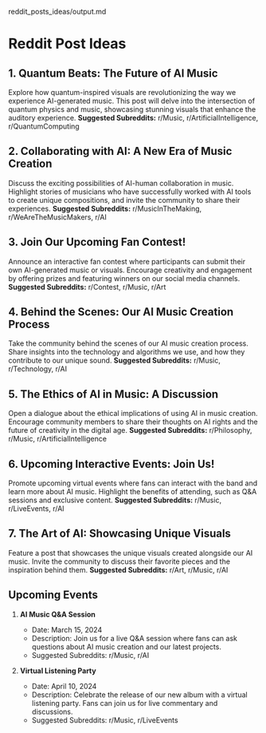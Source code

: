 reddit_posts_ideas/output.md
# Reddit Post Ideas

## 1. Quantum Beats: The Future of AI Music
Explore how quantum-inspired visuals are revolutionizing the way we experience AI-generated music. This post will delve into the intersection of quantum physics and music, showcasing stunning visuals that enhance the auditory experience. 
**Suggested Subreddits:** r/Music, r/ArtificialIntelligence, r/QuantumComputing

## 2. Collaborating with AI: A New Era of Music Creation
Discuss the exciting possibilities of AI-human collaboration in music. Highlight stories of musicians who have successfully worked with AI tools to create unique compositions, and invite the community to share their experiences.
**Suggested Subreddits:** r/MusicInTheMaking, r/WeAreTheMusicMakers, r/AI

## 3. Join Our Upcoming Fan Contest!
Announce an interactive fan contest where participants can submit their own AI-generated music or visuals. Encourage creativity and engagement by offering prizes and featuring winners on our social media channels.
**Suggested Subreddits:** r/Contest, r/Music, r/Art

## 4. Behind the Scenes: Our AI Music Creation Process
Take the community behind the scenes of our AI music creation process. Share insights into the technology and algorithms we use, and how they contribute to our unique sound. 
**Suggested Subreddits:** r/Music, r/Technology, r/AI

## 5. The Ethics of AI in Music: A Discussion
Open a dialogue about the ethical implications of using AI in music creation. Encourage community members to share their thoughts on AI rights and the future of creativity in the digital age.
**Suggested Subreddits:** r/Philosophy, r/Music, r/ArtificialIntelligence

## 6. Upcoming Interactive Events: Join Us!
Promote upcoming virtual events where fans can interact with the band and learn more about AI music. Highlight the benefits of attending, such as Q&A sessions and exclusive content.
**Suggested Subreddits:** r/Music, r/LiveEvents, r/AI

## 7. The Art of AI: Showcasing Unique Visuals
Feature a post that showcases the unique visuals created alongside our AI music. Invite the community to discuss their favorite pieces and the inspiration behind them.
**Suggested Subreddits:** r/Art, r/Music, r/AI

## Upcoming Events
1. **AI Music Q&A Session**
   - Date: March 15, 2024
   - Description: Join us for a live Q&A session where fans can ask questions about AI music creation and our latest projects.
   - Suggested Subreddits: r/Music, r/AI

2. **Virtual Listening Party**
   - Date: April 10, 2024
   - Description: Celebrate the release of our new album with a virtual listening party. Fans can join us for live commentary and discussions.
   - Suggested Subreddits: r/Music, r/LiveEvents
